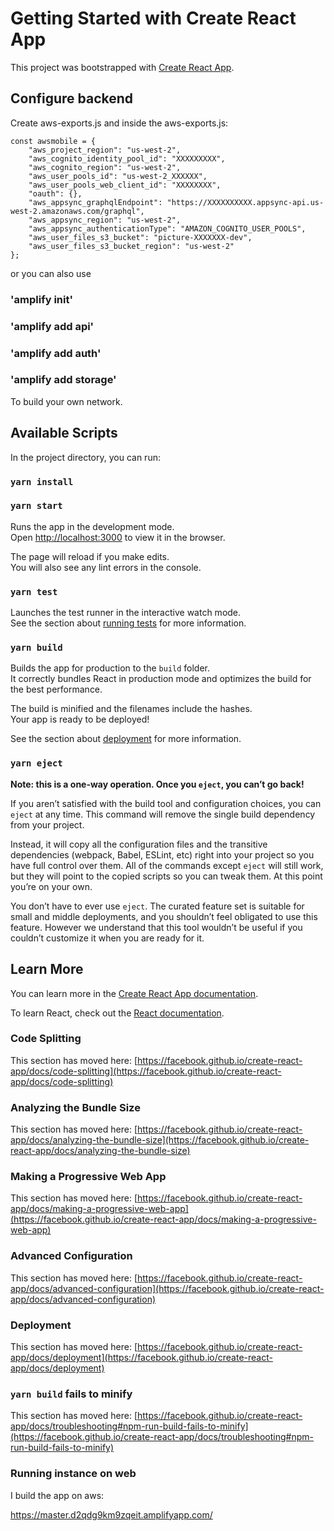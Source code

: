 # Getting Started with Create React App



This project was bootstrapped with [Create React App](https://github.com/facebook/create-react-app).

## Configure backend

Create aws-exports.js and inside the aws-exports.js:

```
const awsmobile = {
    "aws_project_region": "us-west-2",
    "aws_cognito_identity_pool_id": "XXXXXXXXX",
    "aws_cognito_region": "us-west-2",
    "aws_user_pools_id": "us-west-2_XXXXXX",
    "aws_user_pools_web_client_id": "XXXXXXXX",
    "oauth": {},
    "aws_appsync_graphqlEndpoint": "https://XXXXXXXXXX.appsync-api.us-west-2.amazonaws.com/graphql",
    "aws_appsync_region": "us-west-2",
    "aws_appsync_authenticationType": "AMAZON_COGNITO_USER_POOLS",
    "aws_user_files_s3_bucket": "picture-XXXXXXX-dev",
    "aws_user_files_s3_bucket_region": "us-west-2"
};
```
or you can also use

### 'amplify init'
### 'amplify add api'
### 'amplify add auth'
### 'amplify add storage'

To build your own network.



## Available Scripts

In the project directory, you can run:


### `yarn install`

### `yarn start`

Runs the app in the development mode.\
Open [http://localhost:3000](http://localhost:3000) to view it in the browser.

The page will reload if you make edits.\
You will also see any lint errors in the console.

### `yarn test`

Launches the test runner in the interactive watch mode.\
See the section about [running tests](https://facebook.github.io/create-react-app/docs/running-tests) for more information.

### `yarn build`

Builds the app for production to the `build` folder.\
It correctly bundles React in production mode and optimizes the build for the best performance.

The build is minified and the filenames include the hashes.\
Your app is ready to be deployed!

See the section about [deployment](https://facebook.github.io/create-react-app/docs/deployment) for more information.

### `yarn eject`

**Note: this is a one-way operation. Once you `eject`, you can’t go back!**

If you aren’t satisfied with the build tool and configuration choices, you can `eject` at any time. This command will remove the single build dependency from your project.

Instead, it will copy all the configuration files and the transitive dependencies (webpack, Babel, ESLint, etc) right into your project so you have full control over them. All of the commands except `eject` will still work, but they will point to the copied scripts so you can tweak them. At this point you’re on your own.

You don’t have to ever use `eject`. The curated feature set is suitable for small and middle deployments, and you shouldn’t feel obligated to use this feature. However we understand that this tool wouldn’t be useful if you couldn’t customize it when you are ready for it.

## Learn More

You can learn more in the [Create React App documentation](https://facebook.github.io/create-react-app/docs/getting-started).

To learn React, check out the [React documentation](https://reactjs.org/).

### Code Splitting

This section has moved here: [https://facebook.github.io/create-react-app/docs/code-splitting](https://facebook.github.io/create-react-app/docs/code-splitting)

### Analyzing the Bundle Size

This section has moved here: [https://facebook.github.io/create-react-app/docs/analyzing-the-bundle-size](https://facebook.github.io/create-react-app/docs/analyzing-the-bundle-size)

### Making a Progressive Web App

This section has moved here: [https://facebook.github.io/create-react-app/docs/making-a-progressive-web-app](https://facebook.github.io/create-react-app/docs/making-a-progressive-web-app)

### Advanced Configuration

This section has moved here: [https://facebook.github.io/create-react-app/docs/advanced-configuration](https://facebook.github.io/create-react-app/docs/advanced-configuration)

### Deployment

This section has moved here: [https://facebook.github.io/create-react-app/docs/deployment](https://facebook.github.io/create-react-app/docs/deployment)

### `yarn build` fails to minify

This section has moved here: [https://facebook.github.io/create-react-app/docs/troubleshooting#npm-run-build-fails-to-minify](https://facebook.github.io/create-react-app/docs/troubleshooting#npm-run-build-fails-to-minify)


### Running instance on web

I build the app on aws:

https://master.d2qdg9km9zqeit.amplifyapp.com/